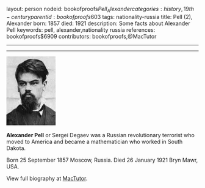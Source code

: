 layout: person
nodeid: bookofproofs$Pell_Alexander
categories: history,19th-century
parentid: bookofproofs$603
tags: nationality-russia
title: Pell (2), Alexander
born: 1857
died: 1921
description: Some facts about Alexander Pell
keywords: pell, alexander,nationality russia
references: bookofproofs$6909
contributors: bookofproofs,@MacTutor

---


---

![Pell_Alexander.jpg](https://github.com/bookofproofs/bookofproofs.github.io/blob/main/_sources/_assets/images/portraits/Pell_Alexander.jpg?raw=true)

**Alexander Pell** or Sergei Degaev was a Russian revolutionary terrorist who moved to America and became a mathematician who worked in South Dakota.

Born 25 September 1857 Moscow, Russia. Died 26 January 1921 Bryn Mawr, USA.


View full biography at [MacTutor](https://mathshistory.st-andrews.ac.uk/Biographies/Pell_Alexander/).